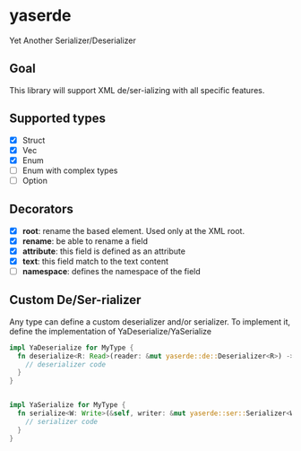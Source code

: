 # yaserde
Yet Another Serializer/Deserializer

## Goal
This library will support XML de/ser-ializing with all specific features.

## Supported types

- [x] Struct
- [x] Vec<AnyType>
- [x] Enum
- [ ] Enum with complex types
- [ ] Option

## Decorators

- [x] **root**: rename the based element. Used only at the XML root.
- [x] **rename**: be able to rename a field
- [x] **attribute**: this field is defined as an attribute
- [x] **text**: this field match to the text content
- [ ] **namespace**: defines the namespace of the field

## Custom De/Ser-rializer

Any type can define a custom deserializer and/or serializer.
To implement it, define the implementation of YaDeserialize/YaSerialize

```rust
impl YaDeserialize for MyType {
  fn deserialize<R: Read>(reader: &mut yaserde::de::Deserializer<R>) -> Result<Self, String> {
    // deserializer code
  }
}
```

```rust

impl YaSerialize for MyType {
  fn serialize<W: Write>(&self, writer: &mut yaserde::ser::Serializer<W>) -> Result<(), String> {
    // serializer code
  }
}
```
